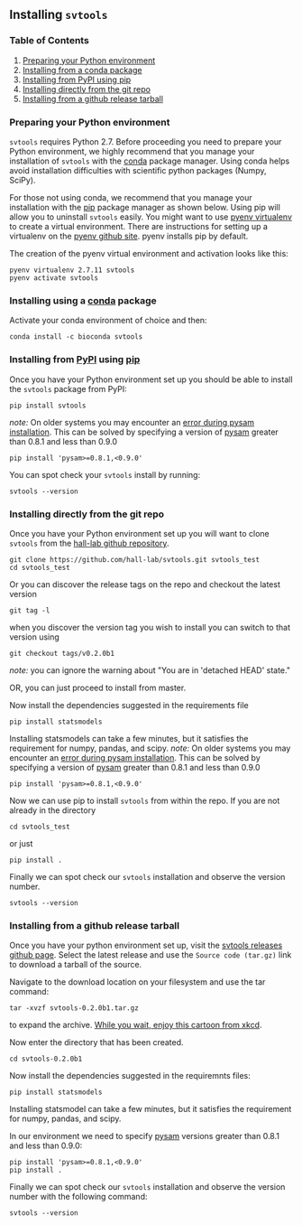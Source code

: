 ## Installing `svtools`

### Table of Contents
1. [Preparing your Python environment](#python-env)
2. [Installing from a conda package](#conda-install)
3. [Installing from PyPI using pip](#pip-install)
4. [Installing directly from the git repo](#git-install)
5. [Installing from a github release tarball](#tarball-install)

### <a name="python-env"></a> Preparing your Python environment
`svtools` requires Python 2.7.  Before proceeding you need to prepare your Python environment, we highly recommend that you manage your installation of `svtools` with the [conda][1] package manager. Using conda helps avoid installation difficulties with scientific python packages (Numpy, SciPy).

For those not using conda, we recommend that you manage your installation with the [pip][2] package manager as shown below.  Using pip will allow you to uninstall `svtools` easily.  You might want to use [pyenv virtualenv][4] to create a virtual environment. There are instructions for setting up a virtualenv on the [pyenv github site](https://github.com/yyuu/pyenv/blob/master/README.md). pyenv installs pip by default.  

The creation of the pyenv virtual environment and activation looks like this:

    pyenv virtualenv 2.7.11 svtools
    pyenv activate svtools

### <a name="conda-install"></a> Installing using a [conda][1] package
Activate your conda environment of choice and then:

    conda install -c bioconda svtools

### <a name="pip-install"></a> Installing from [PyPI][3] using [pip][2]
Once you have your Python environment set up you should be able to install the `svtools` package from PyPI:

    pip install svtools

_note:_ On older systems you may encounter an [error during pysam installation](https://github.com/pysam-developers/pysam/issues/262). This can be solved by specifying a version of [pysam][10] greater than 0.8.1 and less than 0.9.0

    pip install 'pysam>=0.8.1,<0.9.0'

You can spot check your `svtools` install by running:

    svtools --version

### <a name="git-install"></a> Installing directly from the git repo
Once you have your Python environment set up you will want to clone `svtools` from the [hall-lab github repository][5].  

    git clone https://github.com/hall-lab/svtools.git svtools_test
    cd svtools_test

Or you can discover the release tags on the repo and checkout the latest version

    git tag -l

when you discover the version tag you wish to install you can switch to that version using

    git checkout tags/v0.2.0b1

_note:_ you can ignore the warning about "You are in 'detached HEAD' state."

OR, you can just proceed to install from master.

Now install the dependencies suggested in the requirements file

    pip install statsmodels

Installing statsmodels can take a few minutes, but it satisfies the requirement for numpy, pandas, and scipy.
_note:_ On older systems you may encounter an [error during pysam installation](https://github.com/pysam-developers/pysam/issues/262). This can be solved by specifying a version of [pysam][10] greater than 0.8.1 and less than 0.9.0 

    pip install 'pysam>=0.8.1,<0.9.0'

Now we can use pip to install `svtools` from within the repo. If you are not already in the directory

    cd svtools_test

or just

    pip install .

Finally we can spot check our `svtools` installation and observe the version number.

    svtools --version

### <a name="tarball-install"></a> Installing from a github release tarball

Once you have your python environment set up, visit the [svtools releases github page][6].  Select the latest release and use the `Source code (tar.gz)` link to download a tarball of the source.

Navigate to the download location on your filesystem and use the tar command:

    tar -xvzf svtools-0.2.0b1.tar.gz
    
to expand the archive.  [While you wait, enjoy this cartoon from xkcd][7]. 

Now enter the directory that has been created.

    cd svtools-0.2.0b1

Now install the dependencies suggested in the requiremnts files:

    pip install statsmodels

Installing statsmodel can take a few minutes, but it satisfies the requirement for numpy, pandas, and scipy.

In our environment we need to specify [pysam][10] versions greater than 0.8.1 and less than 0.9.0:

    pip install 'pysam>=0.8.1,<0.9.0'
    pip install .

Finally we can spot check our `svtools` installation and observe the version number with the following command:

    svtools --version

[1]: http://conda.pydata.org/docs/
[2]: https://pypi.python.org/pypi/pip/
[3]: https://pypi.python.org/pypi
[4]: https://github.com/yyuu/pyenv-virtualenv
[5]: https://github.com/hall-lab/svtools
[6]: https://github.com/hall-lab/svtools/releases
[7]: https://xkcd.com/1168/
[8]: https://github.com/warner/python-versioneer
[9]: https://github.com/hall-lab/svtools/releases
[10]: https://github.com/pysam-developers/pysam


